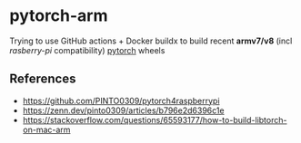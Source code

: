 # pytorch-arm
Trying to use GitHub actions + Docker buildx to build recent **armv7/v8** (incl *rasberry-pi* compatibility) [pytorch](https://github.com/pytorch/pytorch) wheels

## References
- https://github.com/PINTO0309/pytorch4raspberrypi
- https://zenn.dev/pinto0309/articles/b796e2d6396c1e
- https://stackoverflow.com/questions/65593177/how-to-build-libtorch-on-mac-arm